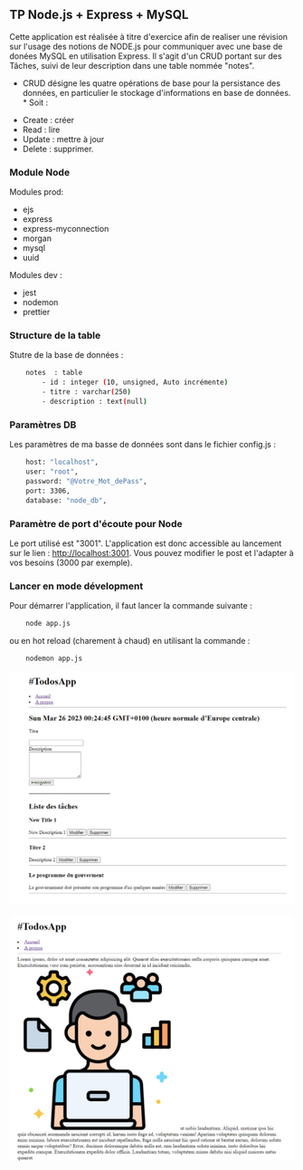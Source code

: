 ## TP Node.js + Express + MySQL
Cette application est réalisée à titre d'exercice afin de realiser une révision sur l'usage des notions de
NODE.js pour communiquer avec une base de donées MySQL en utilisation Express.
Il s'agit d'un CRUD portant sur des Tâches, suivi de leur description dans une table nommée "notes".

* CRUD désigne les quatre opérations de base pour la persistance des données, en particulier le stockage d'informations en base de données. *
Soit : 
- Create : créer 
- Read : lire 
- Update : mettre à jour 
- Delete : supprimer.
### Module Node
Modules prod:
- ejs
- express
- express-myconnection
- morgan
- mysql 
- uuid

Modules dev :
- jest
- nodemon
- prettier

### Structure de la table
Stutre de la base de données :
```bash
    notes  : table
        - id : integer (10, unsigned, Auto incrémente)
        - titre : varchar(250)
        - description : text(null) 
```
### Paramètres DB

Les paramètres de ma basse de données sont dans le fichier config.js :

```bash
    host: "localhost",
    user: "root",
    password: "@Votre_Mot_dePass",
    port: 3306,
    database: "node_db",
```
### Paramètre de port d'écoute pour Node

Le port utilisé est "3001". L'application est donc accessible au lancement sur le lien : [http://localhost:3001](http://localhost:3001).
Vous pouvez modifier le post et l'adapter à vos besoins (3000 par exemple).

### Lancer en mode dévelopment

Pour démarrer l'application, il faut lancer la commande suivante :

```bash
    node app.js
```
ou en hot reload (charement à chaud) en utilisant la commande : 
```bash
    nodemon app.js 
```

![Page accueil](https://github.com/eteka75/node-app-mysql-todo-list/blob/main/public/TodoApp1.png?raw=true)

![Page A propos](https://github.com/eteka75/node-app-mysql-todo-list/blob/main/public/TodoApp2.png?raw=true)
